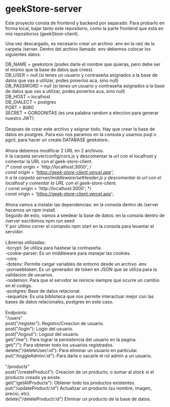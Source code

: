 # geekStore-server

Este proyecto consta de frontend y backend por separado. Para probarlo en forma local, bajar tanto este repositorio, como la parte frontend que esta en mis repositorios (geekStore-client).

Una vez descargado, es necesario crear un archivo .env en la raiz de la carpeta /server. Dentro del archivo llamado .env debemos 
colocar los siguientes datos:


DB_NAME = geekstore  (podes darle el nombre que quieras, pero debe ser el mismo que la base de datos que crees)
<br/>
DB_USER = null  (si tenes un usuario y contraseña asignados a la base de datos que vas a utilizar, podes ponerlos aca, sino null)
<br/>
DB_PASSWORD = null (si tenes un usuario y contraseña asignados a la base de datos que vas a utilizar, podes ponerlos aca, sino null)
<br/>
DB_HOST = localhost
<br/>
DB_DIALECT = postgres
<br/>
PORT = 8080
<br/>
SECRET = GORGONITAS  (es una palabra random a eleccion para generar nuestro JWT)
<br/>
<br/>
Despues de crear este archivo y asignar todo. Hay que crear la base de datos en postgres. Para eso nos paramos en la consola 
y usamos psql o pgcli, para hacer un create DATABASE geekstore..
<br/>
<br/>
Ahora debemos modificar 2 URL en 2 archivos.
<br/>
Ir la carpeta server/config/cors.js y descomentar la url con el localhost y comentar la URL con el geek-store-client.
<br/>
/* const origin = 'http://localhost:3000'; */
<br/>
const origin = 'https://geek-store-client.vercel.app';
<br/>
Ir a la carpeta server/middleware/setHeader.js y descomentar la url con el localhost y comentar la URL con el geek-store-client.
<br/>
/* const origin = 'http://localhost:3000'; */
<br/>
const origin = 'https://geek-store-client.vercel.app';
<br/>
<br/>
Ahora vamos a instalar las dependencias: en la consola dentro de /server hacemos un npm install.
<br/>
Seguido de esto, vamos a seedear la base de datos: en la consola dentro de /server escribimos npm run seed
<br/>
Y por ultimo correr el comando npm start en la consola para levantar el servidor.
<br/>
<br/>
Librerias utilizadas:
<br/>
-bcrypt: Se utiliza para hashear la contraseña.
<br/>
-cookie-parser: Es un middleware para manejar las cookies.
<br/>
-cors:
<br/>
-dotenv: Permite cargar variables de entorno desde un archivo .env
<br/>
-jsonwebtoken: Es un generador de token en JSON que se utiliza para la validacion de usuarios.
<br/>
-nodemon: Para que el servidor se reinicie siempre que ocurre un cambio en el codigo.
<br/>
-postgres: Base de datos relacional.
<br/>
-sequelize: Es una biblioteca que nos permite interactuar mejor con las bases de datos relacionales, postgres en este caso.
<br/>
<br/>
Endpoints:
<br/>
"/users"
<br/>
post("/register"): Registro/Creacion de usuario.<br/>
post("/login"): Login del usuario.<br/>
post("/logout"): Logout del usuario.<br/>
get("/me"): Para lograr la persistencia del usuario en la pagina.<br/>
get("/"): Para obtener todo los usuarios registrados.<br/>
delete("/deleteUser/:id"): Para eliminar un usuario en particular.<br/>
put("/toggleAdmin/:id"): Para darle o sacarle el rol admin a un usuario.
<br/>
<br/>
"/products"
<br/>
post("/createProduct"): Creacion de un producto, o sumar al stock si el producto creado ya existe.<br/>
get("/getAllProducts"): Obtener todo los productos existentes.<br/>
put("/updateProduct/:id") Actualizar un producto (su nombre, imagen, precio, etc).<br/>
delete("/deleteProduct/:id") Eliminar un producto de la base de datos.<br/>
